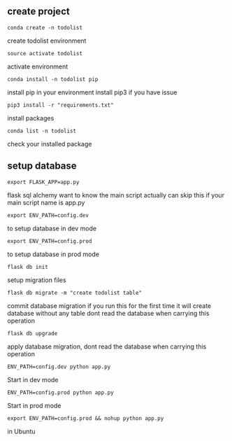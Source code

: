 ## create project

```
conda create -n todolist
```

create todolist environment

```
source activate todolist
```

activate environment

```
conda install -n todolist pip
```

install pip in your environment
install pip3 if you have issue

```
pip3 install -r "requirements.txt"
```

install packages

```
conda list -n todolist
```

check your installed package

## setup database

```
export FLASK_APP=app.py
```

flask sql alchemy want to know the main script
actually can skip this if your main script name is app.py

```
export ENV_PATH=config.dev
```

to setup database in dev mode

```
export ENV_PATH=config.prod
```

to setup database in prod mode

```
flask db init
```

setup migration files

```
flask db migrate -m "create todolist table"
```

commit database migration
if you run this for the first time it will create database without any table
dont read the database when carrying this operation

```
flask db upgrade
```

apply database migration, dont read the database when carrying this operation

```
ENV_PATH=config.dev python app.py
```

Start in dev mode

```
ENV_PATH=config.prod python app.py
```

Start in prod mode

```
export ENV_PATH=config.prod && nohup python app.py
```

in Ubuntu
